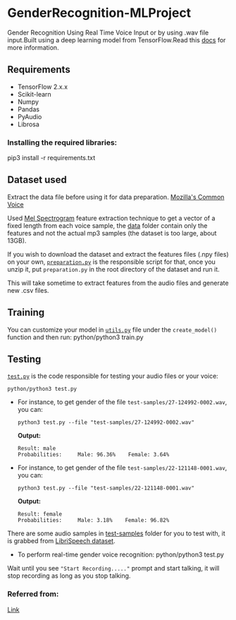 # GenderRecognition-MLProject
Gender Recognition Using Real Time Voice Input or by using .wav file input.Built using a deep learning model from TensorFlow.Read this [docs](https://www.thepythoncode.com/article/gender-recognition-by-voice-using-tensorflow-in-python) for more information.

## Requirements
- TensorFlow 2.x.x
- Scikit-learn
- Numpy
- Pandas
- PyAudio
- Librosa

### Installing the required libraries:
  pip3 install -r requirements.txt

## Dataset used
Extract the data file before using it for data preparation.
[Mozilla's Common Voice](https://www.kaggle.com/mozillaorg/common-voice)

Used [Mel Spectrogram](https://librosa.github.io/librosa/generated/librosa.feature.melspectrogram.html) feature extraction technique to get a vector of a fixed length from each voice sample, the [data](data/) folder contain only the features and not the actual mp3 samples (the dataset is too large, about 13GB).

If you wish to download the dataset and extract the features files (.npy files) on your own, [`preparation.py`](preparation.py) is the responsible script for that, once you unzip it, put `preparation.py` in the root directory of the dataset and run it. 

This will take sometime to extract features from the audio files and generate new .csv files.

## Training
You can customize your model in [`utils.py`](utils.py) file under the `create_model()` function and then run:
    python/python3 train.py

## Testing
[`test.py`](test.py) is the code responsible for testing your audio files or your voice:

    python/python3 test.py


- For instance, to get gender of the file `test-samples/27-124992-0002.wav`, you can:

      python3 test.py --file "test-samples/27-124992-0002.wav"

    **Output:**

      Result: male
      Probabilities:     Male: 96.36%    Female: 3.64%

- For instance, to get gender of the file `test-samples/22-121148-0001.wav`, you can:

      python3 test.py --file "test-samples/22-121148-0001.wav"

    **Output:**

      Result: female
      Probabilities:     Male: 3.18%    Female: 96.82%

There are some audio samples in [test-samples](test-samples) folder for you to test with, it is grabbed from [LibriSpeech dataset](http://www.openslr.org/12).

- To perform real-time gender voice recognition:
      python/python3 test.py

Wait until you see `"Start Recording....."` prompt and start talking, it will stop recording as long as you stop talking.

### Referred from:
[Link](https://www.thepythoncode.com/article/gender-recognition-by-voice-using-tensorflow-in-python#:~:text=Gender%20recognition%20by%20voice%20is,the%20TensorFlow%20framework%20in%20Python.)